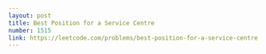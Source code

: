 ```yaml
---
layout: post
title: Best Position for a Service Centre
number: 1515
link: https://leetcode.com/problems/best-position-for-a-service-centre
---
```

